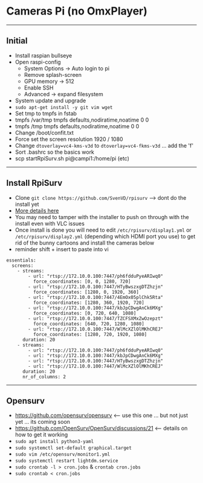 # Cameras Pi (no OmxPlayer)

----

## Initial
* Install raspian bullseye
* Open raspi-config
  * System Options -> Auto login to pi
  * Remove splash-screen
  * GPU memory -> 512
  * Enable SSH
  * Advanced -> expand filesystem
* System update and upgrade
* `sudo apt-get install -y git vim wget`
* Set tmp to tmpfs in fstab
*  tmpfs /var/tmp tmpfs defaults,nodiratime,noatime 0 0
*  tmpfs /tmp tmpfs defaults,nodiratime,noatime 0 0
* Change /boot/confit.txt
*  Force set the screen resolution 1920 / 1080
*  Change `dtoverlay=vc4-kms-v3d` to `dtoverlay=vc4-fkms-v3d` ... add the 'f'
* Sort .bashrc so the basics work
* scp startRpiSurv.sh pi@campi1:/home/pi (etc)

----
## Install RpiSurv
* Clone `git clone https://github.com/SvenVD/rpisurv` --> dont do the install yet
* [More details here](https://github.com/SvenVD/rpisurv)
* You may need to tamper with the installer to push on through with the install even with VLC issues
* Once install is done you will need to edit `/etc/rpisurv/display1.yml` or `/etc/rpisurv/display2.yml` (depending which HDMI port you use) to get rid of the bunny cartoons and install the cameras below
* reminder shift + insert to paste into vi
```
essentials:
  screens:
    - streams:
        - url: "rtsp://172.10.0.100:7447/ph6fdduPyeARIwq0"
          force_coordinates: [0, 0, 1280, 720]
        - url: "rtsp://172.10.0.100:7447/HTyBwszxgDTZhzjn"
          force_coordinates: [1280, 0, 1920, 360]
        - url: "rtsp://172.10.0.100:7447/4EmOx05plChk5Rta"
          force_coordinates: [1280, 360, 1920, 720]
        - url: "rtsp://172.10.0.100:7447/kbJpCDwgAnCk6MXg"
          force_coordinates: [0, 720, 640, 1080]
        - url: "rtsp://172.10.0.100:7447/TZCFSXMxZwOzepzt"
          force_coordinates: [640, 720, 1280, 1080]
        - url: "rtsp://172.10.0.100:7447/WlMcXZlOlMKhCREJ"
          force_coordinates: [1280, 720, 1920, 1080]
      duration: 20
    - streams:
        - url: "rtsp://172.10.0.100:7447/ph6fdduPyeARIwq0"
        - url: "rtsp://172.10.0.100:7447/kbJpCDwgAnCk6MXg"
        - url: "rtsp://172.10.0.100:7447/HTyBwszxgDTZhzjn"
        - url: "rtsp://172.10.0.100:7447/WlMcXZlOlMKhCREJ"
      duration: 20
      nr_of_columns: 2
```
----
## Opensurv
* https://github.com/opensurv/opensurv <-- use this one ... but not just yet ... its coming soon
* https://github.com/OpenSurv/OpenSurv/discussions/21 <-- details on how to get it working
* `sudo apt install python3-yaml`
* `sudo systemctl set-default graphical.target`
* `sudo vim /etc/opensurv/monitor1.yml`
* `sudo systemctl restart lightdm.service`
* `sudo crontab -l > cron.jobs` & `crontab cron.jobs`
* `sudo crontab < cron.jobs`




